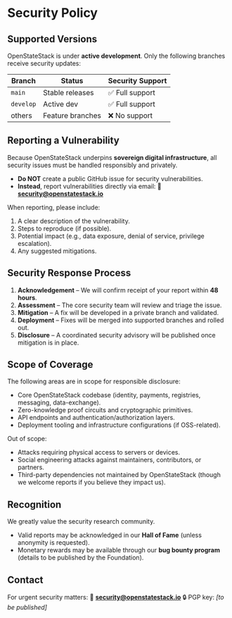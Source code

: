 # Security Policy

## Supported Versions

OpenStateStack is under **active development**. Only the following branches receive security updates:

| Branch    | Status           | Security Support |
| --------- | ---------------- | ---------------- |
| `main`    | Stable releases  | ✅ Full support   |
| `develop` | Active dev       | ✅ Full support   |
| others    | Feature branches | ❌ No support     |


## Reporting a Vulnerability
Because OpenStateStack underpins **sovereign digital infrastructure**, all security issues must be handled responsibly and privately.

* **Do NOT** create a public GitHub issue for security vulnerabilities.
* **Instead**, report vulnerabilities directly via email:
  📧 **[security@openstatestack.io](mailto:security@openstatestack.io)**

When reporting, please include:

1. A clear description of the vulnerability.
2. Steps to reproduce (if possible).
3. Potential impact (e.g., data exposure, denial of service, privilege escalation).
4. Any suggested mitigations.

## Security Response Process

1. **Acknowledgement** – We will confirm receipt of your report within **48 hours**.
2. **Assessment** – The core security team will review and triage the issue.
3. **Mitigation** – A fix will be developed in a private branch and validated.
4. **Deployment** – Fixes will be merged into supported branches and rolled out.
5. **Disclosure** – A coordinated security advisory will be published once mitigation is in place.

## Scope of Coverage

The following areas are in scope for responsible disclosure:

* Core OpenStateStack codebase (identity, payments, registries, messaging, data-exchange).
* Zero-knowledge proof circuits and cryptographic primitives.
* API endpoints and authentication/authorization layers.
* Deployment tooling and infrastructure configurations (if OSS-related).

Out of scope:

* Attacks requiring physical access to servers or devices.
* Social engineering attacks against maintainers, contributors, or partners.
* Third-party dependencies not maintained by OpenStateStack (though we welcome reports if you believe they impact us).


## Recognition

We greatly value the security research community.
* Valid reports may be acknowledged in our **Hall of Fame** (unless anonymity is requested).
* Monetary rewards may be available through our **bug bounty program** (details to be published by the Foundation).


## Contact
For urgent security matters:
📧 **[security@openstatestack.io](mailto:security@openstatestack.io)**
🔒 PGP key: *\[to be published]*
